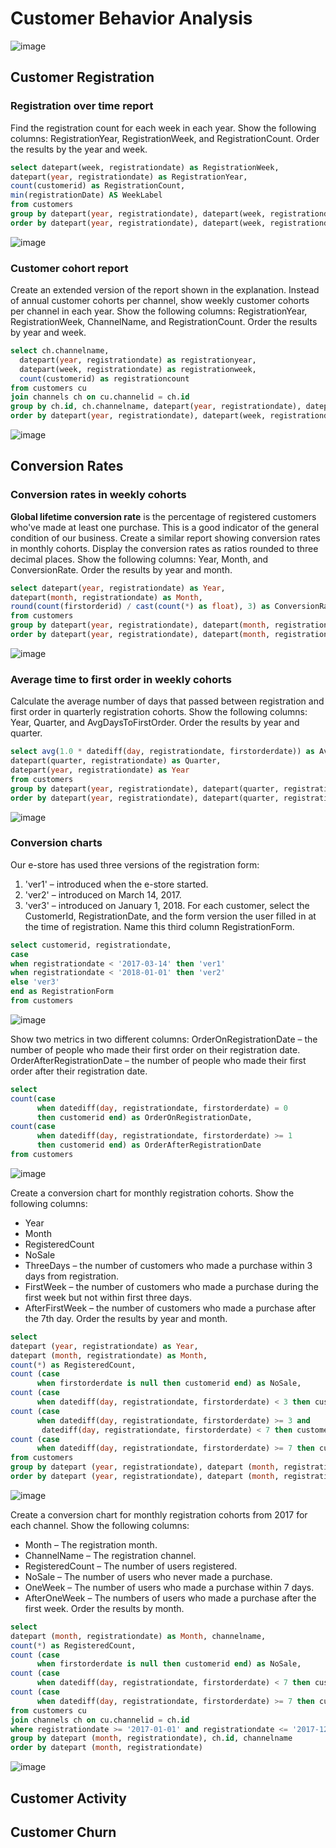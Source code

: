 # Customer Behavior Analysis #
![image](https://user-images.githubusercontent.com/77920592/193347472-dc64e721-1abf-41f6-b42d-233789b02945.png)

## Customer Registration ##

### Registration over time report ###
Find the registration count for each week in each year. Show the following columns: RegistrationYear, RegistrationWeek, and RegistrationCount. Order the results by the year and week.
```sql
select datepart(week, registrationdate) as RegistrationWeek,
datepart(year, registrationdate) as RegistrationYear,
count(customerid) as RegistrationCount,
min(registrationDate) AS WeekLabel
from customers
group by datepart(year, registrationdate), datepart(week, registrationdate)
order by datepart(year, registrationdate), datepart(week, registrationdate)
```
![image](https://user-images.githubusercontent.com/77920592/193341384-c5422360-928b-4ec5-bff1-ba5b400772d9.png)

### Customer cohort report ###
Create an extended version of the report shown in the explanation. Instead of annual customer cohorts per channel, show weekly customer cohorts per channel in each year. Show the following columns: RegistrationYear, RegistrationWeek, ChannelName, and RegistrationCount. Order the results by year and week.
```sql
select ch.channelname, 
  datepart(year, registrationdate) as registrationyear,
  datepart(week, registrationdate) as registrationweek,
  count(customerid) as registrationcount
from customers cu 
join channels ch on cu.channelid = ch.id
group by ch.id, ch.channelname, datepart(year, registrationdate), datepart(week, registrationdate)
order by datepart(year, registrationdate), datepart(week, registrationdate)
```
![image](https://user-images.githubusercontent.com/77920592/193341584-16d49822-fa72-4e84-b018-1f457e5dc67a.png)

## Conversion Rates ##

### Conversion rates in weekly cohorts ###
**Global lifetime conversion rate** is the percentage of registered customers who've made at least one purchase. This is a good indicator of the general condition of our business.
Create a similar report showing conversion rates in monthly cohorts. Display the conversion rates as ratios rounded to three decimal places. Show the following columns: Year, Month, and ConversionRate. Order the results by year and month.
```sql
select datepart(year, registrationdate) as Year,
datepart(month, registrationdate) as Month,
round(count(firstorderid) / cast(count(*) as float), 3) as ConversionRate
from customers
group by datepart(year, registrationdate), datepart(month, registrationdate)
order by datepart(year, registrationdate), datepart(month, registrationdate)
```
![image](https://user-images.githubusercontent.com/77920592/193341920-ab7bce6d-cc3b-4aef-a644-4a382dc2f4f8.png)

### Average time to first order in weekly cohorts ###
Calculate the average number of days that passed between registration and first order in quarterly registration cohorts. Show the following columns: Year, Quarter, and AvgDaysToFirstOrder. Order the results by year and quarter.
```sql
select avg(1.0 * datediff(day, registrationdate, firstorderdate)) as AvgDaysToFirstOrder,
datepart(quarter, registrationdate) as Quarter,
datepart(year, registrationdate) as Year
from customers 
group by datepart(year, registrationdate), datepart(quarter, registrationdate)
order by datepart(year, registrationdate), datepart(quarter, registrationdate)
```
![image](https://user-images.githubusercontent.com/77920592/193342291-5c0ba86e-a0e0-4aff-a7c6-2b14811add2a.png)

### Conversion charts ###
Our e-store has used three versions of the registration form:
1. 'ver1' – introduced when the e-store started.
2. 'ver2' – introduced on March 14, 2017.
3. 'ver3' – introduced on January 1, 2018.
For each customer, select the CustomerId, RegistrationDate, and the form version the user filled in at the time of registration. Name this third column RegistrationForm.
```sql
select customerid, registrationdate, 
case
when registrationdate < '2017-03-14' then 'ver1'
when registrationdate < '2018-01-01' then 'ver2'
else 'ver3'
end as RegistrationForm
from customers
```
![image](https://user-images.githubusercontent.com/77920592/193342632-4c7653d1-8a63-4bec-a370-958f17647ce4.png)

Show two metrics in two different columns:
OrderOnRegistrationDate – the number of people who made their first order on their registration date.
OrderAfterRegistrationDate – the number of people who made their first order after their registration date.
```sql
select 
count(case 
      when datediff(day, registrationdate, firstorderdate) = 0
      then customerid end) as OrderOnRegistrationDate, 
count(case 
      when datediff(day, registrationdate, firstorderdate) >= 1
      then customerid end) as OrderAfterRegistrationDate
from customers
```
![image](https://user-images.githubusercontent.com/77920592/193342833-26182dce-622b-4ceb-bfc4-e0a73eca4b09.png)

Create a conversion chart for monthly registration cohorts. Show the following columns:
- Year
- Month
- RegisteredCount
- NoSale
- ThreeDays – the number of customers who made a purchase within 3 days from registration.
- FirstWeek – the number of customers who made a purchase during the first week but not within first three days.
- AfterFirstWeek – the number of customers who made a purchase after the 7th day.
Order the results by year and month.
```sql
select
datepart (year, registrationdate) as Year,
datepart (month, registrationdate) as Month, 
count(*) as RegisteredCount,
count (case
      when firstorderdate is null then customerid end) as NoSale,
count (case
      when datediff(day, registrationdate, firstorderdate) < 3 then customerid end) as ThreeDays,
count (case
      when datediff(day, registrationdate, firstorderdate) >= 3 and 
       datediff(day, registrationdate, firstorderdate) < 7 then customerid end) as FirstWeek,
count (case
      when datediff(day, registrationdate, firstorderdate) >= 7 then customerid end) as AfterFirstWeek
from customers
group by datepart (year, registrationdate), datepart (month, registrationdate)
order by datepart (year, registrationdate), datepart (month, registrationdate)
```
![image](https://user-images.githubusercontent.com/77920592/193342973-b176b72d-a0e8-4eb2-8c2a-9d61376d316b.png)

Create a conversion chart for monthly registration cohorts from 2017 for each channel. Show the following columns:
- Month – The registration month.
- ChannelName – The registration channel.
- RegisteredCount – The number of users registered.
- NoSale – The number of users who never made a purchase.
- OneWeek – The number of users who made a purchase within 7 days.
- AfterOneWeek – The numbers of users who made a purchase after the first week.
Order the results by month.
```sql
select
datepart (month, registrationdate) as Month, channelname,
count(*) as RegisteredCount,
count (case
      when firstorderdate is null then customerid end) as NoSale,
count (case
      when datediff(day, registrationdate, firstorderdate) < 7 then customerid end) as OneWeek,
count (case
      when datediff(day, registrationdate, firstorderdate) >= 7 then customerid end) as AfterOneWeek
from customers cu 
join channels ch on cu.channelid = ch.id
where registrationdate >= '2017-01-01' and registrationdate <= '2017-12-31' 
group by datepart (month, registrationdate), ch.id, channelname
order by datepart (month, registrationdate)
```
![image](https://user-images.githubusercontent.com/77920592/193343064-70271e56-10be-4e2a-9364-cc6b77e1e916.png)

## Customer Activity ##

## Customer Churn ##
